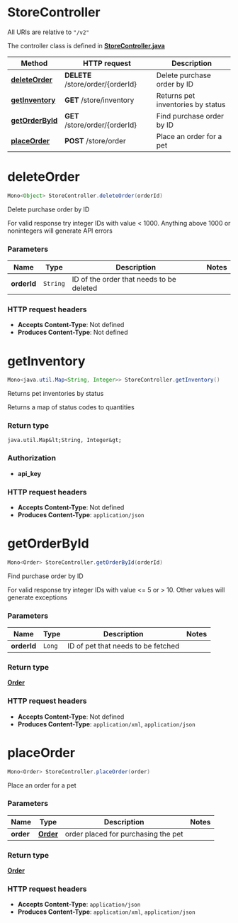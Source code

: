 # StoreController

All URIs are relative to `"/v2"`

The controller class is defined in **[StoreController.java](../../src/main/java/org/openapitools/controller/StoreController.java)**

Method | HTTP request | Description
------------- | ------------- | -------------
[**deleteOrder**](#deleteOrder) | **DELETE** /store/order/{orderId} | Delete purchase order by ID
[**getInventory**](#getInventory) | **GET** /store/inventory | Returns pet inventories by status
[**getOrderById**](#getOrderById) | **GET** /store/order/{orderId} | Find purchase order by ID
[**placeOrder**](#placeOrder) | **POST** /store/order | Place an order for a pet

<a name="deleteOrder"></a>
# **deleteOrder**
```java
Mono<Object> StoreController.deleteOrder(orderId)
```

Delete purchase order by ID

For valid response try integer IDs with value &lt; 1000. Anything above 1000 or nonintegers will generate API errors

### Parameters
Name | Type | Description  | Notes
------------- | ------------- | ------------- | -------------
**orderId** | `String` | ID of the order that needs to be deleted |



### HTTP request headers
 - **Accepts Content-Type**: Not defined
 - **Produces Content-Type**: Not defined

<a name="getInventory"></a>
# **getInventory**
```java
Mono<java.util.Map<String, Integer>> StoreController.getInventory()
```

Returns pet inventories by status

Returns a map of status codes to quantities


### Return type
`java.util.Map&lt;String, Integer&gt;`

### Authorization
* **api_key**

### HTTP request headers
 - **Accepts Content-Type**: Not defined
 - **Produces Content-Type**: `application/json`

<a name="getOrderById"></a>
# **getOrderById**
```java
Mono<Order> StoreController.getOrderById(orderId)
```

Find purchase order by ID

For valid response try integer IDs with value &lt;&#x3D; 5 or &gt; 10. Other values will generate exceptions

### Parameters
Name | Type | Description  | Notes
------------- | ------------- | ------------- | -------------
**orderId** | `Long` | ID of pet that needs to be fetched |

### Return type
[**Order**](../../docs/models/Order.md)


### HTTP request headers
 - **Accepts Content-Type**: Not defined
 - **Produces Content-Type**: `application/xml`, `application/json`

<a name="placeOrder"></a>
# **placeOrder**
```java
Mono<Order> StoreController.placeOrder(order)
```

Place an order for a pet



### Parameters
Name | Type | Description  | Notes
------------- | ------------- | ------------- | -------------
**order** | [**Order**](../../docs/models/Order.md) | order placed for purchasing the pet |

### Return type
[**Order**](../../docs/models/Order.md)


### HTTP request headers
 - **Accepts Content-Type**: `application/json`
 - **Produces Content-Type**: `application/xml`, `application/json`

